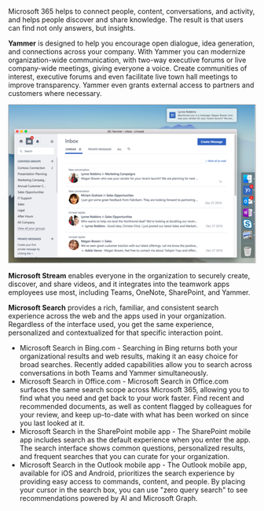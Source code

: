 Microsoft 365 helps to connect people, content, conversations, and activity, and helps people discover and share knowledge. The result is that users can find not only answers, but insights. 

**Yammer** is designed to help you encourage open dialogue, idea generation, and connections across your company. With Yammer you can modernize organization-wide communication, with two-way executive forums or live company-wide meetings, giving everyone a voice. Create communities of interest, executive forums and even facilitate live town hall meetings to improve transparency. Yammer even grants external access to partners and customers where necessary. 

![Yammer](../media/yammer.png)

**Microsoft Stream** enables everyone in the organization to securely create, discover, and share videos, and it integrates into the teamwork apps employees use most, including Teams, OneNote, SharePoint, and Yammer.

**Microsoft Search** provides a rich, familiar, and consistent search experience across the web and the apps used in your organization. Regardless of the interface used, you get the same experience, personalized and contextualized for that specific interaction point.

- Microsoft Search in Bing.com - Searching in Bing returns both your organizational results and web results, making it an easy choice for broad searches. Recently added capabilities allow you to search across conversations in both Teams and Yammer simultaneously.
- Microsoft Search in Office.com - Microsoft Search in Office.com surfaces the same search scope across Microsoft 365, allowing you to find what you need and get back to your work faster. Find recent and recommended documents, as well as content flagged by colleagues for your review, and keep up-to-date with what has been worked on since you last looked at it. 
- Microsoft Search in the SharePoint mobile app - The SharePoint mobile app includes search as the default experience when you enter the app. The search interface shows common questions, personalized results, and frequent searches that you can curate for your organization. 
- Microsoft Search in the Outlook mobile app - The Outlook mobile app, available for iOS and Android, prioritizes the search experience by providing easy access to commands, content, and people. By placing your cursor in the search box, you can use "zero query search" to see recommendations powered by AI and Microsoft Graph. 
